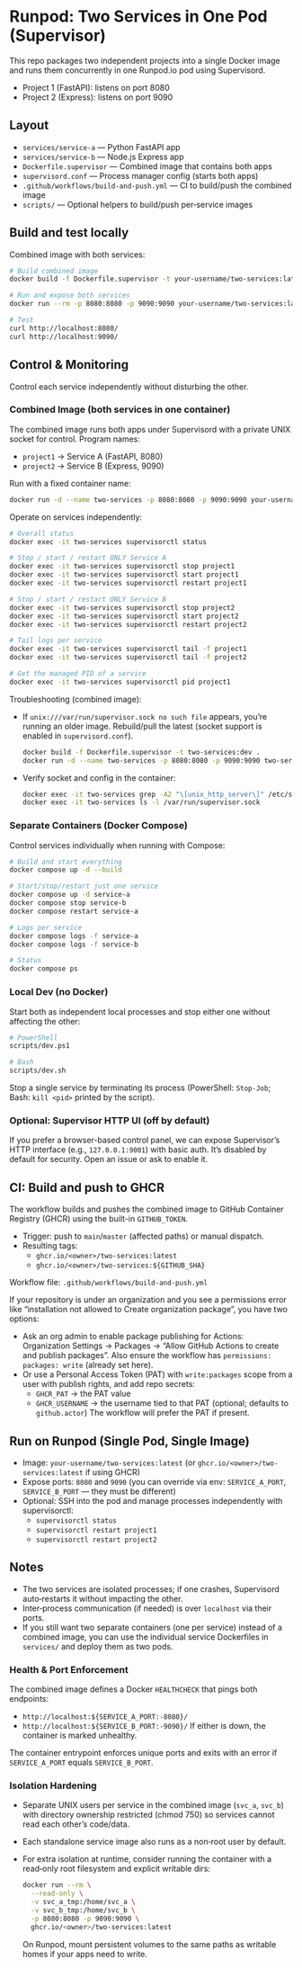 # Runpod: Two Services in One Pod (Supervisor)

This repo packages two independent projects into a single Docker image and runs them concurrently in one Runpod.io pod using Supervisord.

- Project 1 (FastAPI): listens on port 8080
- Project 2 (Express): listens on port 9090

## Layout

- `services/service-a` — Python FastAPI app
- `services/service-b` — Node.js Express app
- `Dockerfile.supervisor` — Combined image that contains both apps
- `supervisord.conf` — Process manager config (starts both apps)
- `.github/workflows/build-and-push.yml` — CI to build/push the combined image
- `scripts/` — Optional helpers to build/push per‑service images

## Build and test locally

Combined image with both services:

```sh
# Build combined image
docker build -f Dockerfile.supervisor -t your-username/two-services:latest .

# Run and expose both services
docker run --rm -p 8080:8080 -p 9090:9090 your-username/two-services:latest

# Test
curl http://localhost:8080/
curl http://localhost:9090/
```

## Control & Monitoring

Control each service independently without disturbing the other.

### Combined Image (both services in one container)

The combined image runs both apps under Supervisord with a private UNIX socket for control. Program names:
- `project1` → Service A (FastAPI, 8080)
- `project2` → Service B (Express, 9090)

Run with a fixed container name:

```sh
docker run -d --name two-services -p 8080:8080 -p 9090:9090 your-username/two-services:latest
```

Operate on services independently:

```sh
# Overall status
docker exec -it two-services supervisorctl status

# Stop / start / restart ONLY Service A
docker exec -it two-services supervisorctl stop project1
docker exec -it two-services supervisorctl start project1
docker exec -it two-services supervisorctl restart project1

# Stop / start / restart ONLY Service B
docker exec -it two-services supervisorctl stop project2
docker exec -it two-services supervisorctl start project2
docker exec -it two-services supervisorctl restart project2

# Tail logs per service
docker exec -it two-services supervisorctl tail -f project1
docker exec -it two-services supervisorctl tail -f project2

# Get the managed PID of a service
docker exec -it two-services supervisorctl pid project1
```

Troubleshooting (combined image):
- If `unix:///var/run/supervisor.sock no such file` appears, you’re running an older image. Rebuild/pull the latest (socket support is enabled in `supervisord.conf`).
  ```sh
  docker build -f Dockerfile.supervisor -t two-services:dev .
  docker run -d --name two-services -p 8080:8080 -p 9090:9090 two-services:dev
  ```
- Verify socket and config in the container:
  ```sh
  docker exec -it two-services grep -A2 "\[unix_http_server\]" /etc/supervisor/conf.d/supervisord.conf
  docker exec -it two-services ls -l /var/run/supervisor.sock
  ```

### Separate Containers (Docker Compose)

Control services individually when running with Compose:

```sh
# Build and start everything
docker compose up -d --build

# Start/stop/restart just one service
docker compose up -d service-a
docker compose stop service-b
docker compose restart service-a

# Logs per service
docker compose logs -f service-a
docker compose logs -f service-b

# Status
docker compose ps
```

### Local Dev (no Docker)

Start both as independent local processes and stop either one without affecting the other:

```sh
# PowerShell
scripts/dev.ps1

# Bash
scripts/dev.sh
```

Stop a single service by terminating its process (PowerShell: `Stop-Job`; Bash: `kill <pid>` printed by the script).

### Optional: Supervisor HTTP UI (off by default)

If you prefer a browser-based control panel, we can expose Supervisor’s HTTP interface (e.g., `127.0.0.1:9001`) with basic auth. It’s disabled by default for security. Open an issue or ask to enable it.

## CI: Build and push to GHCR

The workflow builds and pushes the combined image to GitHub Container Registry (GHCR) using the built-in `GITHUB_TOKEN`.

- Trigger: push to `main`/`master` (affected paths) or manual dispatch.
- Resulting tags:
  - `ghcr.io/<owner>/two-services:latest`
  - `ghcr.io/<owner>/two-services:${GITHUB_SHA}`

Workflow file: `.github/workflows/build-and-push.yml`

If your repository is under an organization and you see a permissions error like “installation not allowed to Create organization package”, you have two options:

- Ask an org admin to enable package publishing for Actions: Organization Settings → Packages → “Allow GitHub Actions to create and publish packages”. Also ensure the workflow has `permissions: packages: write` (already set here).
- Or use a Personal Access Token (PAT) with `write:packages` scope from a user with publish rights, and add repo secrets:
  - `GHCR_PAT` → the PAT value
  - `GHCR_USERNAME` → the username tied to that PAT (optional; defaults to `github.actor`)
  The workflow will prefer the PAT if present.

## Run on Runpod (Single Pod, Single Image)

- Image: `your-username/two-services:latest` (or `ghcr.io/<owner>/two-services:latest` if using GHCR)
- Expose ports: `8080` and `9090` (you can override via env: `SERVICE_A_PORT`, `SERVICE_B_PORT` — they must be different)
- Optional: SSH into the pod and manage processes independently with supervisorctl:
  - `supervisorctl status`
  - `supervisorctl restart project1`
  - `supervisorctl restart project2`

## Notes

- The two services are isolated processes; if one crashes, Supervisord auto‑restarts it without impacting the other.
- Inter‑process communication (if needed) is over `localhost` via their ports.
- If you still want two separate containers (one per service) instead of a combined image, you can use the individual service Dockerfiles in `services/` and deploy them as two pods.

### Health & Port Enforcement

The combined image defines a Docker `HEALTHCHECK` that pings both endpoints:
- `http://localhost:${SERVICE_A_PORT:-8080}/`
- `http://localhost:${SERVICE_B_PORT:-9090}/`
If either is down, the container is marked unhealthy.

The container entrypoint enforces unique ports and exits with an error if `SERVICE_A_PORT` equals `SERVICE_B_PORT`.

### Isolation Hardening

- Separate UNIX users per service in the combined image (`svc_a`, `svc_b`) with directory ownership restricted (chmod 750) so services cannot read each other’s code/data.
- Each standalone service image also runs as a non‑root user by default.
- For extra isolation at runtime, consider running the container with a read‑only root filesystem and explicit writable dirs:

  ```sh
  docker run --rm \
    --read-only \
    -v svc_a_tmp:/home/svc_a \
    -v svc_b_tmp:/home/svc_b \
    -p 8080:8080 -p 9090:9090 \
    ghcr.io/<owner>/two-services:latest
  ```

  On Runpod, mount persistent volumes to the same paths as writable homes if your apps need to write.
